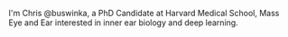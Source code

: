 I'm Chris @buswinka, a PhD Candidate at Harvard Medical School, Mass Eye and Ear interested in inner ear biology and deep learning. 
<!---

--->
